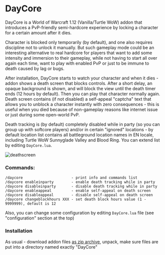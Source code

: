 # DayCore
DayCore is a World of Warcraft 1.12 (Vanilla/Turtle WoW) addon that introduces a PvP-friendly semi-hardcore experience by locking a character for a certain amount after it dies.  

Character is blocked only temporarily (by default), and one also requires discipline not to unlock it manually. But such gameplay mode could be an interesting alternative to real hardcore for players that want to add some intensity and immersion to their gameplay, while not having to start all over again each time, want to play with enabled PvP or just to be immune to death caused by lag or bugs.  

After installation, DayCore starts to watch your character and when it dies - addon shows a death screen that blocks controls. After a short delay, an opaque background is shown, and will block the view until the death timer ends (12 hours by default). Then you can play that character normally again.  
Death screen contains (if not disabled) a self-appeal "captcha" text that allows you to unblock a character instantly with zero consequences - this is useful when you died because of non-gameplay reasons like internet issue or just during some open-world PvP.  

Death tracking is (by default) completely disabled while in party (so you can group up with softcore players) and/or in certain "ignored" locations - by default location list contains all battleground location names in EN locale, including Turtle WoW Sunnyglade Valley and Blood Ring. You can extend list by editing `DayCore.lua`.  

![deathscreen](https://github.com/user-attachments/assets/6df42097-d548-416a-99fd-476a6de621a9)

### Commands:  
```
/daycore                      - print info and commands list
/daycore enableinparty        - enable death tracking while in party
/daycore disableinparty       - disable death tracking while in party
/daycore enableappeal         - enable self-appeal on death screen
/daycore disableappeal        - disable self-appeal on death screen
/daycore changeblockhours XXX - set death block hours value (1 - 9999999), default is 12
```
Also, you can change some configuration by editing `DayCore.lua` file (see "configuration" section at the top)  

### Installation
As usual - download addon files [as zip archive](https://github.com/LiquidCake/DayCore/archive/refs/heads/master.zip), unpack, make sure files are put into a directory named exactly "DayCore"
